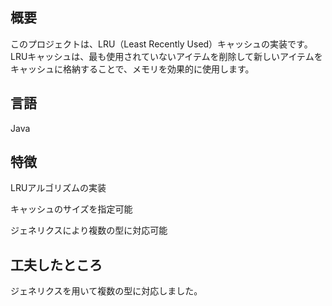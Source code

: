## 概要
このプロジェクトは、LRU（Least Recently Used）キャッシュの実装です。LRUキャッシュは、最も使用されていないアイテムを削除して新しいアイテムをキャッシュに格納することで、メモリを効果的に使用します。
## 言語
Java
## 特徴
LRUアルゴリズムの実装

キャッシュのサイズを指定可能

ジェネリクスにより複数の型に対応可能

## 工夫したところ
ジェネリクスを用いて複数の型に対応しました。
